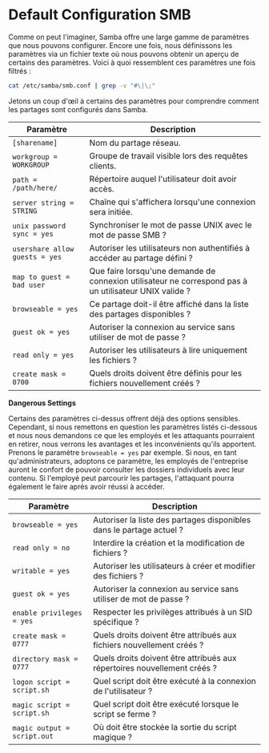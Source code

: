 # Default Configuration SMB

Comme on peut l'imaginer, Samba offre une large gamme de paramètres que nous pouvons configurer. Encore une fois, nous définissons les paramètres via un fichier texte où nous pouvons obtenir un aperçu de certains des paramètres. Voici à quoi ressemblent ces paramètres une fois filtrés :

```bash 
cat /etc/samba/smb.conf | grep -v "#\|\;" 
```

Jetons un coup d'œil à certains des paramètres pour comprendre comment les partages sont configurés dans Samba.

| Paramètre                  | Description                                                                                                     |
|----------------------------|-----------------------------------------------------------------------------------------------------------------|
| `[sharename]`              | Nom du partage réseau.                                                                                          |
| `workgroup = WORKGROUP`   | Groupe de travail visible lors des requêtes clients.                                                             |
| `path = /path/here/`      | Répertoire auquel l'utilisateur doit avoir accès.                                                                |
| `server string = STRING`  | Chaîne qui s'affichera lorsqu'une connexion sera initiée.                                                       |
| `unix password sync = yes`| Synchroniser le mot de passe UNIX avec le mot de passe SMB ?                                                    |
| `usershare allow guests = yes` | Autoriser les utilisateurs non authentifiés à accéder au partage défini ?                                   |
| `map to guest = bad user` | Que faire lorsqu'une demande de connexion utilisateur ne correspond pas à un utilisateur UNIX valide ?         |
| `browseable = yes`         | Ce partage doit-il être affiché dans la liste des partages disponibles ?                                        |
| `guest ok = yes`           | Autoriser la connexion au service sans utiliser de mot de passe ?                                                |
| `read only = yes`          | Autoriser les utilisateurs à lire uniquement les fichiers ?                                                      |
| `create mask = 0700`      | Quels droits doivent être définis pour les fichiers nouvellement créés ?                                         |

**Dangerous Settings**

Certains des paramètres ci-dessus offrent déjà des options sensibles. Cependant, si nous remettons en question les paramètres listés ci-dessous et nous nous demandons ce que les employés et les attaquants pourraient en retirer, nous verrons les avantages et les inconvénients qu'ils apportent. Prenons le paramètre `browseable = yes` par exemple. Si nous, en tant qu'administrateurs, adoptons ce paramètre, les employés de l'entreprise auront le confort de pouvoir consulter les dossiers individuels avec leur contenu. Si l'employé peut parcourir les partages, l'attaquant pourra également le faire après avoir réussi à accéder.

| Paramètre                  | Description                                                                                                     |
|----------------------------|-----------------------------------------------------------------------------------------------------------------|
| `browseable = yes`         | Autoriser la liste des partages disponibles dans le partage actuel ?                                             |
| `read only = no`           | Interdire la création et la modification de fichiers ?                                                           |
| `writable = yes`           | Autoriser les utilisateurs à créer et modifier des fichiers ?                                                    |
| `guest ok = yes`           | Autoriser la connexion au service sans utiliser de mot de passe ?                                                |
| `enable privileges = yes`  | Respecter les privilèges attribués à un SID spécifique ?                                                         |
| `create mask = 0777`       | Quels droits doivent être attribués aux fichiers nouvellement créés ?                                            |
| `directory mask = 0777`    | Quels droits doivent être attribués aux répertoires nouvellement créés ?                                         |
| `logon script = script.sh` | Quel script doit être exécuté à la connexion de l'utilisateur ?                                                  |
| `magic script = script.sh` | Quel script doit être exécuté lorsque le script se ferme ?                                                       |
| `magic output = script.out`| Où doit être stockée la sortie du script magique ?                                                               |

